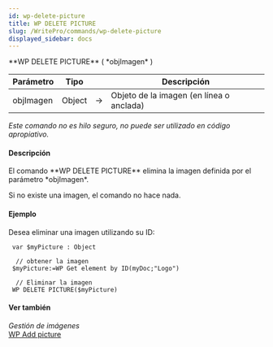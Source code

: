```yaml
---
id: wp-delete-picture
title: WP DELETE PICTURE
slug: /WritePro/commands/wp-delete-picture
displayed_sidebar: docs
---
```


<!--REF #_command_.WP DELETE PICTURE.Syntax-->**WP DELETE PICTURE**  ( *objImagen* )<!-- END REF-->
<!--REF #_command_.WP DELETE PICTURE.Params-->
| Parámetro | Tipo |  | Descripción |
| --- | --- | --- | --- |
| objImagen | Object | &#8594;  | Objeto de la imagen (en línea o anclada) |

<!-- END REF-->

*Este comando no es hilo seguro, no puede ser utilizado en código apropiativo.*


#### Descripción 

<!--REF #_command_.WP DELETE PICTURE.Summary-->El comando **WP DELETE PICTURE**  elimina la imagen definida por el parámetro *objImagen*.<!-- END REF-->

Si no existe una imagen, el comando no hace nada.

#### Ejemplo 

Desea eliminar una imagen utilizando su ID:

```4d
 var $myPicture : Object
 
  // obtener la imagen
 $myPicture:=WP Get element by ID(myDoc;"Logo")
 
  // Eliminar la imagen
 WP DELETE PICTURE($myPicture)
```

#### Ver también 

*Gestión de imágenes*  
[WP Add picture](wp-add-picture.md)  